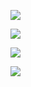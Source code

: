 ![](https://play-lh.googleusercontent.com/_jYCK9E4JA7Qgl6Lj2Eyvjx29h7qZEkJuJQIG-a4wyZBw2OWBs0cGCtA07giNeKOflQ=w1920-h976-rw)

![](https://play-lh.googleusercontent.com/ndWXB25r-BmgXpzEWDDBUt_Jmuh962mNOE16-3A82nZvFHD8eq_vMW9v89BlOzi252vk=w1920-h976-rw)

![](https://play-lh.googleusercontent.com/7TKorIn3IGeE452IqIXNzECybVTs_GydOidg9z_oC1FcgeP3whZCJkYuQf1rZeWnYro=w1920-h976-rw)

![](https://play-lh.googleusercontent.com/8Whvm4t-qDoUxU--CUEFe5AUjd_KTmV99U1Gw5TbJ_MCQKwEVPQX-NT_70jJot_hFUae=w1920-h976-rw)
